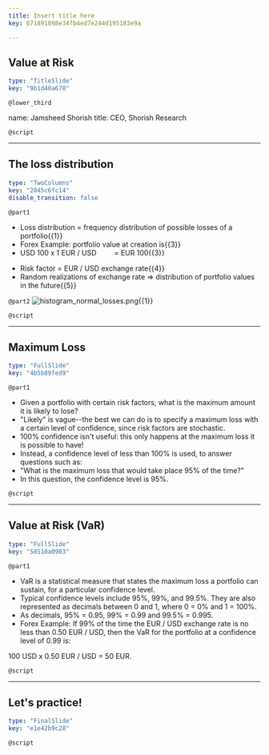 ```yaml
---
title: Insert title here
key: 671891098e34fb4ed7e244d195183e9a

---
```

## Value at Risk

```yaml
type: "TitleSlide"
key: "9b1d40a678"
```

`@lower_third`

name: Jamsheed Shorish
title: CEO, Shorish Research


`@script`



---
## The loss distribution

```yaml
type: "TwoColumns"
key: "2045c6fc14"
disable_transition: false
```

`@part1`
* Loss distribution = frequency distribution of possible losses of a portfolio{{1}}
* Forex Example: portfolio value at creation is{{3}}
 * USD 100 x 1 EUR / USD  &nbsp;&nbsp;&nbsp;&nbsp;&nbsp;&nbsp;&nbsp;&nbsp;= EUR 100{{3}}
- Risk factor = EUR / USD exchange rate{{4}}
- Random realizations of exchange rate => distribution of portfolio values in the future{{5}}


`@part2`
![histogram_normal_losses.png](https://assets.datacamp.com/production/repositories/5100/datasets/a3aa6617fede7d82caa00f8e14988494f6042206/histogram_normal_losses.png){{1}}


`@script`



---
## Maximum Loss

```yaml
type: "FullSlide"
key: "4b5b89fed9"
```

`@part1`
- Given a portfolio with certain risk factors, what is the maximum amount it is likely to lose?
- "Likely" is vague--the best we can do is to specify a maximum loss with a certain level of confidence, since risk factors are stochastic.
- 100% confidence isn't useful: this only happens at the maximum loss it is possible to have!
- Instead, a confidence level of less than 100% is used, to answer questions such as:
- "What is the maximum loss that would take place 95% of the time?"
- In this question, the confidence level is 95%.


`@script`



---
## Value at Risk (VaR)

```yaml
type: "FullSlide"
key: "58510a0903"
```

`@part1`
- VaR is a statistical measure that states the maximum loss a portfolio can sustain, for a particular confidence level.
- Typical confidence levels include 95%, 99%, and 99.5%. They are also represented as decimals between 0 and 1, where 0 = 0% and 1 = 100%.
- As decimals, 95% = 0.95, 99% = 0.99 and 99.5% = 0.995.
- Forex Example: If 99% of the time the EUR / USD exchange rate is no less than 0.50 EUR / USD, then the VaR for the portfolio at a confidence level of 0.99 is:

100 USD x 0.50 EUR / USD = 50 EUR.


`@script`



---
## Let's practice!

```yaml
type: "FinalSlide"
key: "e1e42b9c28"
```

`@script`


